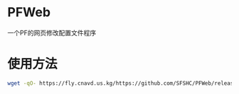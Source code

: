 # PFWeb
一个PF的网页修改配置文件程序

# 使用方法

```bash
wget -qO- https://fly.cnavd.us.kg/https://github.com/SFSHC/PFWeb/releases/download/beta/web.sh | bash
